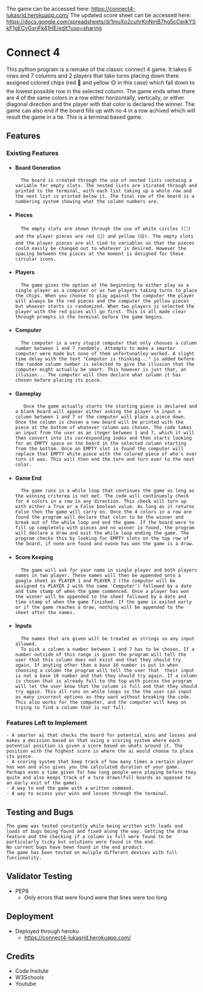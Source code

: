 The game can be accessed here: https://connect4-lukasrid.herokuapp.com/
The updated score sheet can be accessed here: https://docs.google.com/spreadsheets/d/1muXo2cuhrKnNmB7hg5cCeiikYSkF1gECyGxrjFk41HE/edit?usp=sharing

# Connect 4

This python program is a remake of the classic connect 4 game. It takes 6 rows and 7 columns and 2 players that take turns placing down there assigned colored chips (red 🔴 and yellow 🟡 in this case) which fall down to the lowest possible row in the selected column. The game ends when there are 4 of the same colors in a row either horizontally, vertically, or either diagonal direction and the player with that color is declared the winner. The game can also end if the board fills up with no 4 in a row achived which will result the game in a tie. This is a terminal based game.

## Features

### Existing Features

- #### Board Generation
        The board is created through the use of nested lists containg a variable for empty slots. The nested lists are itirated through and printed to the terminal, with each list taking up a whole row and the next list is printed below it. The final row of the board is a numbering system showing what the column numbers are.
- #### Pieces
        The empty slots are shown through the use of white circles (⚪) and the player pieces are red (🔴) and yellow (🟡). The empty slots and the player pieces are all tied to variables so that the pieces could easily be changed out to whatever is desired. However the spacing between the pieces at the moment is designed for these circular icons. 
- #### Players
        The game gives the option at the beginning to either play as a single player as a computer or as two players taking turns to place the chips. When you choose to play against the computer the player will always be the red pieces and the computer the yellow pieces but whoever starts is randomized. When two players is selected the player with the red pices will go first. This is all made clear through prompts in the terminal before the game begins. 
- #### Computer
        The computer is a very stupid computer that only chooses a column number between 1 and 7 randomly. Attempts to make a smarter computer were made but none of them unfortunatley worked. A slight time delay with the text "Computer is thinking..." is added before the random column number is selected to give the illusion that the computer might actually be smart. This however is just that, an illusion... The computer will then declare what column it has chosen before placing its piece.
- #### Gameplay
         Once the game actually starts the starting piece is declared and a blank board will appear either asking the player to input a column between 1 and 7 or the computer will place a piece down. Once the column is chosen a new board will be printed with the piece at the bottom of whatever column was chosen. The code takes an input from the user as an iteger between 1 and 7, which it will then convert into its corresponding index and then starts looking for an EMPTY space on the board in the selected column starting from the bottom. Once an EMPTY slot is found the computer will replace that EMPTY white piece with the colored piece of who's ever turn it was. This will then end the turn and turn over to the next color.
- #### Game End
        The game runs in a while loop that continues the game as long as the winning criterea is not met. The code will continuesly check for 4 colors in a row in any direction. This check will turn up with either a True or a False boolean value. As long as it returns False then the game will carry on. Once the 4 colors in a row are found the program will declare that color to be the winner and break out of the while loop and end the game. If the board were to fill up completely with pieces and no winner is found, the program will declare a draw and exit the while loop ending the game. The program checks this by looking for EMPTY slots on the top row of the board, if none are found and noone has won the game is a draw. 
- #### Score Keeping
        The game will ask for your name in single player and both players names in two player. These names will then be appended onto a google sheet as PLAYER 1 and PLAYER 2 (the computer will be assigned to PLAYER 2 with the name 'Computer') followed by a date and time stamp of when the game commenced. Once a player has won the winner will be appended to the sheet followed by a date and time stamp of when the game finished. If the game is exited early or if the game reaches a draw, nothing will be appended to the sheet after the names. 
- #### Inputs
        The names that are given will be treated as strings so any input allowed. 
        To pick a column a number between 1 and 7 has to be chosen. If a number outside of this range is given the program will tell the user that this column does not exist and that they should try again. If anyting other than a base 10 number is put in when choosing a column the program will tell the user that  their input is not a base 10 number and that they should try again. If a column is chosen that is already full to the top with pieces the program will let the user know that the column is full and that they should try again. This all runs on while loops so the the user can input as many incorrect options as they want without breaking the code. This also works for the computer, and the computer will keep on trying to find a column that is not full. 




### Features Left to Implement
    - A smarter ai that checks the board for potential wins and losses and makes a decision based on that using a scoring system where each potential position is given a score based on whats around it. The position with the highest score is where the ai would choose to place its piece.
    - A scoring system that keep track of how many times a certain player has won and also gives you the calculated duration of your game. Perhaps even a time given for how long people were playing before they quite and also keeps track of a ture draws(full boards as opposed to an early exit of the game).
    - A way to end the game with a written command.
    - A way to access your wins and losses through the terminal.


 ## Testing and Bugs
    The game was tested constantly while being written with loads and loads of bugs being found and fixed along the way. Getting the draw feature and the checking if a column is full were found to be particularly ticky but solutions were found in the end.
    No current bugs have been found in the end product.
    The game has been tested on muliple different devices with full funcionality. 

## Validator Testing
- PEP8
    - Only errors that were found were that lines were too long

## Deployment
- Deployed through heroku
    - https://connect4-lukasrid.herokuapp.com/
  

## Credits
- Code Insitute
- W3Schools
- Youtube

   



